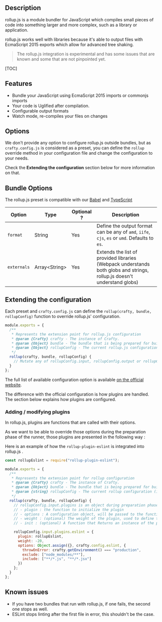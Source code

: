 ## Description

rollup.js is a module bundler for JavaScript which compiles small pieces of code
into something larger and more complex, such as a library or application.

rollup.js works well with libraries because it's able to output files with
EcmaScript 2015 exports which allow for advanced tree shaking.

> The rollup.js integration is experimental and has some issues that are known
> and some that are not pinpointed yet.

[TOC]

## Features

* Bundle your JavaScript using EcmaScript 2015 imports or commonjs imports
* Your code is Uglified after compilation.
* Configurable output formats
* Watch mode, re-compiles your files on changes

## Options

We don't provide any option to configure rollup.js outside bundles, but as
`crafty.config.js` is considered as a preset, you can define the `rollup`
override method in your configuration file and change the configuration to your
needs.

Check the **Extending the configuration** section below for more information on
that.

## Bundle Options

The rollup.js preset is compatible with our
[Babel](05_Packages/05_crafty-preset-babel.md) and
[TypeScript](05_Packages/05_crafty-preset-typescript.md)

| Option      | Type                | Optional ? | Description                                                                                                             |
| ----------- | ------------------- | ---------- | ----------------------------------------------------------------------------------------------------------------------- |
| `format`    | String              | Yes        | Define the output format can be any of `amd`, `iife`, `cjs`, `es` or `umd`. Defaults to `es`.                           |
| `externals` | Array&lt;String&gt; | Yes        | Extends the list of provided libraries (Webpack understands both globs and strings, rollup.js doesn't understand globs) |

## Extending the configuration

Each preset and `crafty.config.js` can define the `rollup(crafty, bundle, rollupConfig)` function to override rollup.js' configuration.

```javascript
module.exports = {
  /**
   * Represents the extension point for rollup.js configuration
   * @param {Crafty} crafty - The instance of Crafty.
   * @param {Object} bundle - The bundle that is being prepared for build (name, input, source, destination)
   * @param {Object} rollupConfig - The current rollup.js configuration (input, output, watch)
   */
  rollup(crafty, bundle, rollupConfig) {
    // Mutate any of rollupConfig.input, rollupConfig.output or rollupConfig.watch to your liking
  }
};
```

The full list of available configuration option is available
[on the official website](https://rollupjs.org/#javascript-api).

The difference with the official configuration is how plugins are handled. The
section below explains how plugins are configured.

### Adding / modifying plugins

In rollup.js, plugins are functions that are called with their options.

As we want to be able to override those options during the preparation phase of
the runner, those plugins are presented in the following way :

Here is an example of how the `rollup-plugin-eslint` is integrated into
rollup.js .

```javascript
const rollupEslint = require("rollup-plugin-eslint");

module.exports = {
  /**
   * Represents the extension point for rollup configuration
   * @param {Crafty} crafty - The instance of Crafty.
   * @param {Object} bundle - The bundle that is being prepared for build (name, input, source, destination)
   * @param {string} rollupConfig - The current rollup configuration (input, output, watch)
   */
  rollup(crafty, bundle, rollupConfig) {
    // rollupConfig.input.plugins is an object during preparation phase with four possible keys :
    // - plugin : the function to initialize the plugin
    // - options : A configuration object, will be passed to the function as a first parameter upon initialization
    // - weight : (optional) The weight of the plugin, used to define the order in which the plugins are run (A weight of 0 is applied if this key is omitted)
    // - init : (optional) A function that Returns an instance of the plugin. The default is : `(plugin) => plugin.plugin(plugin.options)`

    rollupConfig.input.plugins.eslint = {
      plugin: rollupEslint,
      weight: -20,
      options: Object.assign({}, crafty.config.eslint, {
        throwOnError: crafty.getEnvironment() === "production",
        exclude: ["node_modules/**"],
        include: ["**/*.js", "**/*.jsx"]
      })
    };
  }
};
```

## Known issues

* If you have two bundles that run with rollup.js, if one fails, the second one
  stops as well.
* ESLint stops linting after the first file in error, this shouldn't be the
  case.
